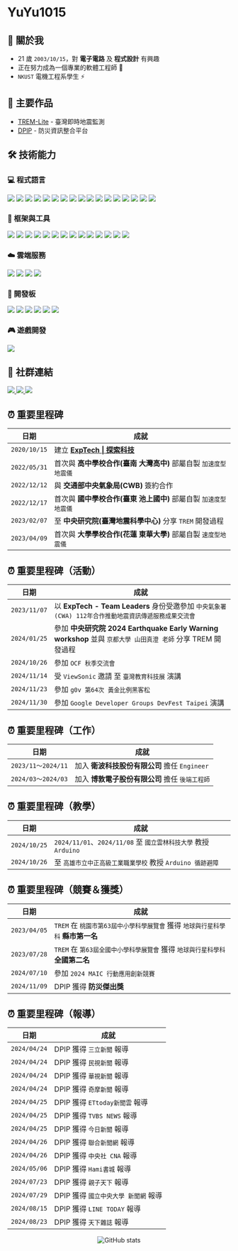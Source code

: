 # YuYu1015

## 🌟 關於我

- 21 歲 `2003/10/15`，對 **電子電路** 及 **程式設計** 有興趣
- 正在努力成為一個專業的軟體工程師 💪
- `NKUST` 電機工程系學生 ⚡

## 📝 主要作品

- [TREM-Lite](https://github.com/ExpTechTW/TREM-Lite) - 臺灣即時地震監測
- [DPIP](https://github.com/ExpTechTW/DPIP) - 防災資訊整合平台

## 🛠️ 技術能力

### 💻 程式語言

<div>
  <img src="https://img.shields.io/badge/JavaScript-%23323330.svg?style=for-the-badge&logo=javascript&logoColor=%23F7DF1E"/>
  <img src="https://img.shields.io/badge/TypeScript-%23007ACC.svg?style=for-the-badge&logo=typescript&logoColor=white"/>
  <img src="https://img.shields.io/badge/Python-3670A0?style=for-the-badge&logo=python&logoColor=ffdd54"/>
  <img src="https://img.shields.io/badge/Java-%23ED8B00.svg?style=for-the-badge&logo=openjdk&logoColor=white"/>
  <img src="https://img.shields.io/badge/Kotlin-%237F52FF.svg?style=for-the-badge&logo=kotlin&logoColor=white"/>
  <img src="https://img.shields.io/badge/Swift-F54A2A?style=for-the-badge&logo=swift&logoColor=white"/>
  <img src="https://img.shields.io/badge/C-00599C?style=for-the-badge&logo=c&logoColor=white"/>
  <img src="https://img.shields.io/badge/C++-%2300599C.svg?style=for-the-badge&logo=c%2B%2B&logoColor=white"/>
  <img src="https://img.shields.io/badge/C%23-%23239120.svg?style=for-the-badge&logo=csharp&logoColor=white"/>
  <img src="https://img.shields.io/badge/Go-%2300ADD8.svg?style=for-the-badge&logo=go&logoColor=white"/>
  <img src="https://img.shields.io/badge/PHP-%23777BB4.svg?style=for-the-badge&logo=php&logoColor=white"/>
  <img src="https://img.shields.io/badge/Lua-%232C2D72.svg?style=for-the-badge&logo=lua&logoColor=white"/>
  <img src="https://img.shields.io/badge/Dart-%230175C2.svg?style=for-the-badge&logo=dart&logoColor=white"/>
  <img src="https://img.shields.io/badge/HTML5-%23E34F26.svg?style=for-the-badge&logo=html5&logoColor=white"/>
  <img src="https://img.shields.io/badge/CSS3-%231572B6.svg?style=for-the-badge&logo=css3&logoColor=white"/>
  <img src="https://img.shields.io/badge/SCSS-CC6699?style=for-the-badge&logo=sass&logoColor=white"/>
  <img src="https://img.shields.io/badge/Pug-A86454?style=for-the-badge&logo=pug&logoColor=white"/>
</div>

### 🔧 框架與工具

<div>
  <img src="https://img.shields.io/badge/Vue.js-%2335495e.svg?style=for-the-badge&logo=vuedotjs&logoColor=%234FC08D"/>
  <img src="https://img.shields.io/badge/React-%2320232a.svg?style=for-the-badge&logo=react&logoColor=%2361DAFB"/>
  <img src="https://img.shields.io/badge/Flutter-%2302569B.svg?style=for-the-badge&logo=Flutter&logoColor=white"/>
  
  <img src="https://img.shields.io/badge/Node.js-6DA55F?style=for-the-badge&logo=node.js&logoColor=white"/>
  <img src="https://img.shields.io/badge/Express.js-%23404d59.svg?style=for-the-badge&logo=express&logoColor=%2361DAFB"/>
  <img src="https://img.shields.io/badge/Flask-%23000.svg?style=for-the-badge&logo=flask&logoColor=white"/>
  <img src="https://img.shields.io/badge/Django-%23092E20.svg?style=for-the-badge&logo=django&logoColor=white"/>
  
  <img src="https://img.shields.io/badge/MySQL-%2300f.svg?style=for-the-badge&logo=mysql&logoColor=white"/>
  <img src="https://img.shields.io/badge/Redis-%23DD0031.svg?style=for-the-badge&logo=redis&logoColor=white"/>
  
  <img src="https://img.shields.io/badge/Docker-%230db7ed.svg?style=for-the-badge&logo=docker&logoColor=white"/>
  <img src="https://img.shields.io/badge/Nginx-%23009639.svg?style=for-the-badge&logo=nginx&logoColor=white"/>
  <img src="https://img.shields.io/badge/Ansible-%231A1918.svg?style=for-the-badge&logo=ansible&logoColor=white"/>
  
  <img src="https://img.shields.io/badge/Git-%23F05033.svg?style=for-the-badge&logo=git&logoColor=white"/>
  
  <img src="https://img.shields.io/badge/Linux-FCC624?style=for-the-badge&logo=linux&logoColor=black"/>
</div>

### ☁️ 雲端服務

<div>
  <img src="https://img.shields.io/badge/Google_Cloud-%234285F4.svg?style=for-the-badge&logo=google-cloud&logoColor=white"/>
  <img src="https://img.shields.io/badge/AWS-%23FF9900.svg?style=for-the-badge&logo=amazon-aws&logoColor=white"/>
  <img src="https://img.shields.io/badge/Cloudflare-%23F38020.svg?style=for-the-badge&logo=Cloudflare&logoColor=white"/>
  <img src="https://img.shields.io/badge/Grafana-%23F46800.svg?style=for-the-badge&logo=grafana&logoColor=white"/>
</div>

### 🔌 開發板

<div>
  <img src="https://img.shields.io/badge/Arduino_Uno-%2300979D.svg?style=for-the-badge&logo=Arduino&logoColor=white"/>
  <img src="https://img.shields.io/badge/Arduino_Nano-%2300979D.svg?style=for-the-badge&logo=Arduino&logoColor=white"/>
  
  <img src="https://img.shields.io/badge/ESP32-E7352C?style=for-the-badge&logo=espressif&logoColor=white"/>
  <img src="https://img.shields.io/badge/ESP8266-E7352C?style=for-the-badge&logo=espressif&logoColor=white"/>
  
  <img src="https://img.shields.io/badge/Raspberry_Pi_4B-A22846?style=for-the-badge&logo=Raspberry%20Pi&logoColor=white"/>
  <img src="https://img.shields.io/badge/Raspberry_Pi_Pico-A22846?style=for-the-badge&logo=Raspberry%20Pi&logoColor=white"/>
</div>

### 🎮 遊戲開發

<div>
  <img src="https://img.shields.io/badge/Unity-%23000000.svg?style=for-the-badge&logo=unity&logoColor=white"/>
</div>

## 📱 社群連結

<div align="left">
  <a href="https://exptech.com.tw/dc">
    <img src="https://img.shields.io/badge/Discord-%235865F2.svg?style=for-the-badge&logo=discord&logoColor=white" />
  </a>
  <a href="https://www.instagram.com/whes1015">
    <img src="https://img.shields.io/badge/Instagram-%23E4405F.svg?style=for-the-badge&logo=Instagram&logoColor=white" />
  </a>
  <a href="https://www.threads.net/@whes1015">
    <img src="https://img.shields.io/badge/Threads-%23000000.svg?style=for-the-badge&logo=Threads&logoColor=white" />
  </a>
</div>

## ⏰ 重要里程碑

| 日期         | 成就                                                             |
| ------------ | ---------------------------------------------------------------- |
| `2020/10/15` | 建立 **[ExpTech \| 探索科技](https://github.com/ExpTechTW)**     |
| `2022/05/31` | 首次與 **高中學校合作(臺南 大灣高中)** 部屬自製 `加速度型地震儀` |
| `2022/12/12` | 與 **交通部中央氣象局(CWB)** 簽約合作                            |
| `2022/12/17` | 首次與 **國中學校合作(臺東 池上國中)** 部屬自製 `加速度型地震儀` |
| `2023/02/07` | 至 **中央研究院(臺灣地震科學中心)** 分享 `TREM` 開發過程         |
| `2023/04/09` | 首次與 **大學學校合作(花蓮 東華大學)** 部屬自製 `速度型地震儀`   |

## ⏰ 重要里程碑（活動）

| 日期         | 成就                                                                                                        |
| ------------ | ----------------------------------------------------------------------------------------------------------- |
| `2023/11/07` | 以 **ExpTech - Team Leaders** 身份受邀參加 `中央氣象署(CWA) 112年合作推動地震資訊傳遞服務成果交流會`        |
| `2024/01/25` | 參加 **中央研究院 2024 Earthquake Early Warning workshop** 並與 `京都大學 山田真澄 老師` 分享 TREM 開發過程 |
| `2024/10/26` | 參加 `OCF 秋季交流會`                                                                                       |
| `2024/11/14` | 受 `ViewSonic` 邀請 至 `臺灣教育科技展` 演講                                                                |
| `2024/11/23` | 參加 `g0v 第64次 黃金比例黑客松`                                                                            |
| `2024/11/30` | 參加 `Google Developer Groups DevFest Taipei` 演講                                                          |

## ⏰ 重要里程碑（工作）

| 日期               | 成就                                            |
| ------------------ | ----------------------------------------------- |
| `2023/11～2024/11` | 加入 **衛波科技股份有限公司** 擔任 `Engineer`   |
| `2024/03～2024/03` | 加入 **博敦電子股份有限公司** 擔任 `後端工程師` |

## ⏰ 重要里程碑（教學）

| 日期         | 成就                                                            |
| ------------ | --------------------------------------------------------------- |
| `2024/10/25` | `2024/11/01`、`2024/11/08` 至 `國立雲林科技大學` 教授 `Arduino` |
| `2024/10/26` | 至 `高雄市立中正高級工業職業學校` 教授 `Arduino 循跡避障`       |

## ⏰ 重要里程碑（競賽＆獲獎）

| 日期         | 成就                                                                            |
| ------------ | ------------------------------------------------------------------------------- |
| `2023/04/05` | `TREM` 在 `桃園市第63屆中小學科學展覽會` 獲得 `地球與行星科學科` **縣市第一名** |
| `2023/07/28` | `TREM` 在 `第63屆全國中小學科學展覽會` 獲得 `地球與行星科學科` **全國第二名**   |
| `2024/07/10` | 參加 `2024 MAIC 行動應用創新競賽`                                               |
| `2024/11/09` | DPIP 獲得 **防災傑出獎**                                                        |

## ⏰ 重要里程碑（報導）

| 日期         | 成就                                 |
| ------------ | ------------------------------------ |
| `2024/04/24` | DPIP 獲得 `三立新聞` 報導            |
| `2024/04/24` | DPIP 獲得 `民視新聞` 報導            |
| `2024/04/24` | DPIP 獲得 `華視新聞` 報導            |
| `2024/04/24` | DPIP 獲得 `奇摩新聞` 報導            |
| `2024/04/25` | DPIP 獲得 `ETtoday新聞雲` 報導       |
| `2024/04/25` | DPIP 獲得 `TVBS NEWS` 報導           |
| `2024/04/25` | DPIP 獲得 `今日新聞` 報導            |
| `2024/04/26` | DPIP 獲得 `聯合新聞網` 報導          |
| `2024/04/26` | DPIP 獲得 `中央社 CNA` 報導          |
| `2024/05/06` | DPIP 獲得 `Hami書城` 報導            |
| `2024/07/23` | DPIP 獲得 `親子天下` 報導            |
| `2024/07/29` | DPIP 獲得 `國立中央大學 新聞網` 報導 |
| `2024/08/15` | DPIP 獲得 `LINE TODAY` 報導          |
| `2024/08/23` | DPIP 獲得 `天下雜誌` 報導            |

<div align="center">
  
![GitHub stats](https://github-readme-stats.vercel.app/api?username=whes1015&show_icons=true&theme=radical&count_private=true)

</div>
